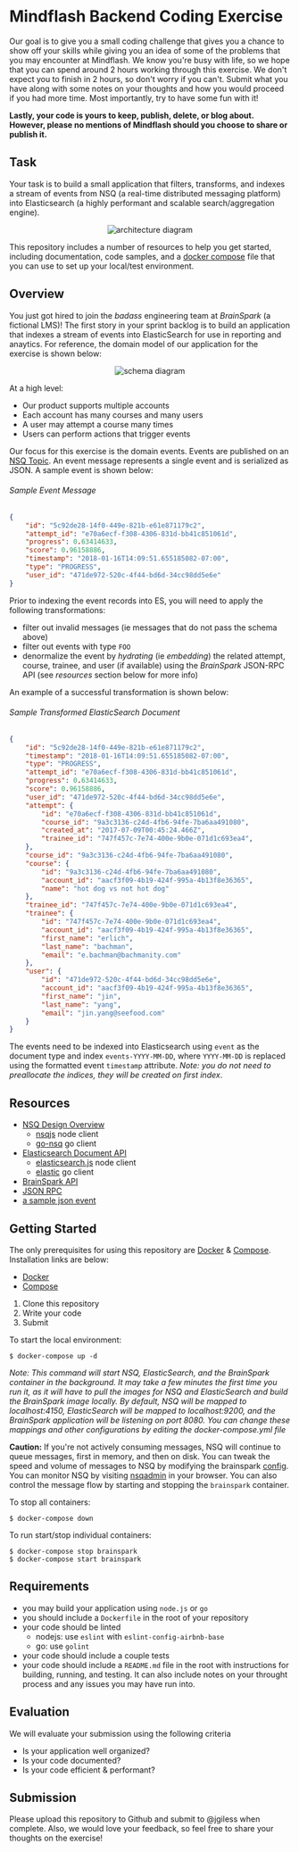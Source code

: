 # Mindflash Backend Coding Exercise
Our goal is to give you a small coding challenge that gives you a chance to show off your skills while giving you an idea of some of the problems that you may encounter at Mindflash. We know you're busy with life, so we hope that you can spend around 2 hours working through this exercise. We don't expect you to finish in 2 hours, so don't worry if you can't. Submit what you have along with some notes on your thoughts and how you would proceed if you had more time. Most importantly, try to have some fun with it!

**Lastly, your code is yours to keep, publish, delete, or blog about. However, please no mentions of Mindflash should you choose to share or publish it.**

## Task
Your task is to build a small application that filters, transforms, and indexes a stream of events from NSQ (a real-time distributed messaging platform) into Elasticsearch (a highly performant and scalable search/aggregation engine).

<p align="center">
<img src="./architecture.png" align="center" alt="architecture diagram" />
</p>

This repository includes a number of resources to help you get started, including documentation, code samples, and a [docker compose](https://docs.docker.com/compose/overview/) file that you can use to set up your local/test environment.

## Overview
You just got hired to join the *badass* engineering team at *BrainSpark* (a fictional LMS)! The first story in your sprint backlog is to build an application that indexes a stream of events into ElasticSearch for use in reporting and anaytics. For reference, the domain model of our application for the exercise is shown below:

<p align="center">
<img src="./schema.png" align="center" alt="schema diagram" />
</p>

At a high level:
- Our product supports multiple accounts
- Each account has many courses and many users
- A user may attempt a course many times
- Users can perform actions that trigger events

Our focus for this exercise is the domain events. Events are published on an [NSQ Topic](http://nsq.io). An event message represents a single event and is serialized as JSON. A sample event is shown below: 

###### Sample Event Message
```json
{
    "id": "5c92de28-14f0-449e-821b-e61e871179c2",
    "attempt_id": "e70a6ecf-f308-4306-831d-bb41c851061d",
    "progress": 0.63414633,
    "score": 0.96158886,
    "timestamp": "2018-01-16T14:09:51.655185082-07:00",
    "type": "PROGRESS",
    "user_id": "471de972-520c-4f44-bd6d-34cc98dd5e6e"
}
```

Prior to indexing the event records into ES, you will need to apply the following transformations:
- filter out invalid messages (ie messages that do not pass the schema above)
- filter out events with type `FOO`
- denormalize the event by *hydrating* (ie *embedding*) the related attempt, course, trainee, and user (if available) using the *BrainSpark* JSON-RPC API (see *resources* section below for more info)

An example of a successful transformation is shown below:

###### Sample Transformed ElasticSearch Document
```json
{
    "id": "5c92de28-14f0-449e-821b-e61e871179c2",
    "timestamp": "2018-01-16T14:09:51.655185082-07:00",
    "type": "PROGRESS",
    "attempt_id": "e70a6ecf-f308-4306-831d-bb41c851061d",
    "progress": 0.63414633,
    "score": 0.96158886,
    "user_id": "471de972-520c-4f44-bd6d-34cc98dd5e6e",
    "attempt": {
        "id": "e70a6ecf-f308-4306-831d-bb41c851061d",
        "course_id": "9a3c3136-c24d-4fb6-94fe-7ba6aa491080",
        "created_at": "2017-07-09T00:45:24.466Z",
        "trainee_id": "747f457c-7e74-400e-9b0e-071d1c693ea4",
    },
    "course_id": "9a3c3136-c24d-4fb6-94fe-7ba6aa491080",
    "course": {
        "id": "9a3c3136-c24d-4fb6-94fe-7ba6aa491080",
        "account_id": "aacf3f09-4b19-424f-995a-4b13f8e36365",
        "name": "hot dog vs not hot dog"
    },
    "trainee_id": "747f457c-7e74-400e-9b0e-071d1c693ea4",
    "trainee": {
        "id": "747f457c-7e74-400e-9b0e-071d1c693ea4",
        "account_id": "aacf3f09-4b19-424f-995a-4b13f8e36365",
        "first_name": "erlich",
        "last_name": "bachman",
        "email": "e.bachman@bachmanity.com"
    },
    "user": {
        "id": "471de972-520c-4f44-bd6d-34cc98dd5e6e",
        "account_id": "aacf3f09-4b19-424f-995a-4b13f8e36365",
        "first_name": "jin",
        "last_name": "yang",
        "email": "jin.yang@seefood.com"
    }
}
```

The events need to be indexed into Elasticsearch using `event` as the document type and index `events-YYYY-MM-DD`, where `YYYY-MM-DD` is replaced using the formatted event `timestamp` attribute. *Note: you do not need to preallocate the indices, they will be created on first index*. 

## Resources

- [NSQ Design Overview](http://nsq.io/overview/design.html)
    - [nsqjs](https://github.com/dudleycarr/nsqjs) node client
    - [go-nsq](https://github.com/nsqio/go-nsq) go client
- [Elasticsearch Document API](https://www.elastic.co/guide/en/elasticsearch/reference/5.5/docs.html)
    - [elasticsearch.js](https://www.elastic.co/guide/en/elasticsearch/client/javascript-api/current/index.html) node client
    - [elastic](https://github.com/olivere/elastic) go client
- [BrainSpark API](./docs/README.md)
- [JSON RPC](http://www.jsonrpc.org/specification)
- [a sample json event](./docs/sample-event.json)

## Getting Started
The only prerequisites for using this repository are [Docker](https://www.docker.com/what-container) & [Compose](https://docs.docker.com/compose/overview/). Installation links are below:
- [Docker](https://store.docker.com/search?type=edition&offering=community)
- [Compose](https://docs.docker.com/compose/install/)

1. Clone this repository
2. Write your code
3. Submit

To start the local environment:
```shell
$ docker-compose up -d

```
*Note: This command will start NSQ, ElasticSearch, and the BrainSpark container in the background. It may take a few minutes the first time you run it, as it will have to pull the images for NSQ and ElasticSearch and build the BrainSpark image locally. By default, NSQ will be mapped to localhost:4150, ElasticSearch will be mapped to localhost:9200, and the BrainSpark application will be listening on port 8080. You can change these mappings and other configurations by editing the docker-compose.yml file*

**Caution:** If you're not actively consuming messages, NSQ will continue to queue messages, first in memory, and then on disk. You can tweak the speed and volume of messages to NSQ by modifying the brainspark [config](./brainspark/config.yml). You can monitor NSQ by visiting [nsqadmin](http://localhost:4171) in your browser. You can also control the message flow by starting and stopping the `brainspark` container.

To stop all containers:
```shell
$ docker-compose down
```

To run start/stop individual containers:
```shell
$ docker-compose stop brainspark
$ docker-compose start brainspark
```

## Requirements
- you may build your application using `node.js` or `go`
- you should include a `Dockerfile` in the root of your repository
- your code should be linted
    - nodejs: use `eslint` with `eslint-config-airbnb-base`
    - go: use `golint`
- your code should include a couple tests
- your code should include a `README.md` file in the root with instructions for building, running, and testing. It can also include notes on your throught process and any issues you may have run into.

## Evaluation
We will evaluate your submission using the following criteria
- Is your application well organized?
- Is your code documented?
- Is your code efficient & performant?

## Submission
Please upload this repository to Github and submit to @jgiless when complete. Also, we would love your feedback, so feel free to share your thoughts on the exercise!